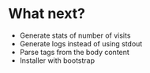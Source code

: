 # What next?

* Generate stats of number of visits
* Generate logs instead of using stdout
* Parse tags from the body content
* Installer with bootstrap

